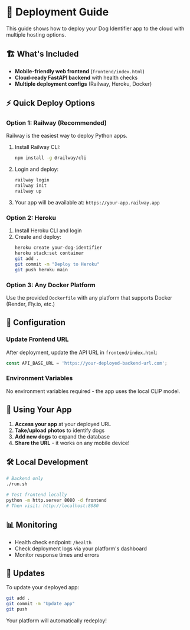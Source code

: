 # 🚀 Deployment Guide

This guide shows how to deploy your Dog Identifier app to the cloud with multiple hosting options.

## 🏗️ What's Included

- **Mobile-friendly web frontend** (`frontend/index.html`)
- **Cloud-ready FastAPI backend** with health checks
- **Multiple deployment configs** (Railway, Heroku, Docker)

## ⚡ Quick Deploy Options

### Option 1: Railway (Recommended)
Railway is the easiest way to deploy Python apps.

1. Install Railway CLI:
   ```bash
   npm install -g @railway/cli
   ```

2. Login and deploy:
   ```bash
   railway login
   railway init
   railway up
   ```

3. Your app will be available at: `https://your-app.railway.app`

### Option 2: Heroku
1. Install Heroku CLI and login
2. Create and deploy:
   ```bash
   heroku create your-dog-identifier
   heroku stack:set container
   git add .
   git commit -m "Deploy to Heroku"
   git push heroku main
   ```

### Option 3: Any Docker Platform
Use the provided `Dockerfile` with any platform that supports Docker (Render, Fly.io, etc.)

## 🔧 Configuration

### Update Frontend URL
After deployment, update the API URL in `frontend/index.html`:

```javascript
const API_BASE_URL = 'https://your-deployed-backend-url.com';
```

### Environment Variables
No environment variables required - the app uses the local CLIP model.

## 📱 Using Your App

1. **Access your app** at your deployed URL
2. **Take/upload photos** to identify dogs
3. **Add new dogs** to expand the database
4. **Share the URL** - it works on any mobile device!

## 🛠️ Local Development

```bash
# Backend only
./run.sh

# Test frontend locally
python -m http.server 8080 -d frontend
# Then visit: http://localhost:8080
```

## 📊 Monitoring

- Health check endpoint: `/health`
- Check deployment logs via your platform's dashboard
- Monitor response times and errors

## 🔄 Updates

To update your deployed app:
```bash
git add .
git commit -m "Update app"
git push
```

Your platform will automatically redeploy!